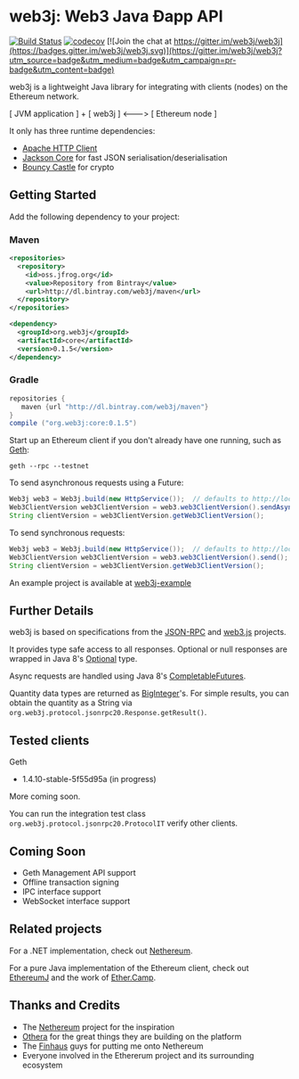 # web3j: Web3 Java Ðapp API

[![Build Status](https://travis-ci.org/web3j/web3j.svg?branch=master)](https://travis-ci.org/web3j/web3j)
[![codecov](https://codecov.io/gh/web3j/web3j/branch/master/graph/badge.svg)](https://codecov.io/gh/web3j/web3j)
[![Join the chat at https://gitter.im/web3j/web3j](https://badges.gitter.im/web3j/web3j.svg)](https://gitter.im/web3j/web3j?utm_source=badge&utm_medium=badge&utm_campaign=pr-badge&utm_content=badge)

web3j is a lightweight Java library for integrating with clients (nodes) on the Ethereum network.

[ JVM application ] + [ web3j ] <---> [ Ethereum node ]

It only has three runtime dependencies:

* [Apache HTTP Client](https://hc.apache.org/httpcomponents-client-ga/index.html)
* [Jackson Core](https://github.com/FasterXML/jackson-core) for fast JSON serialisation/deserialisation
* [Bouncy Castle](https://www.bouncycastle.org/) for crypto


## Getting Started

Add the following dependency to your project:

### Maven

```xml
<repositories>
  <repository>
    <id>oss.jfrog.org</id>
    <value>Repository from Bintray</value>
    <url>http://dl.bintray.com/web3j/maven</url>
  </repository>
</repositories>

<dependency>
  <groupId>org.web3j</groupId>
  <artifactId>core</artifactId>
  <version>0.1.5</version>
</dependency>
```

### Gradle

```groovy
repositories {
   maven {url "http://dl.bintray.com/web3j/maven"}
}
compile ("org.web3j:core:0.1.5")
```

Start up an Ethereum client if you don't already have one running, such as [Geth](https://github.com/ethereum/go-ethereum/wiki/geth):

`geth --rpc --testnet`



To send asynchronous requests using a Future:

```java
Web3j web3 = Web3j.build(new HttpService());  // defaults to http://localhost:8545/
Web3ClientVersion web3ClientVersion = web3.web3ClientVersion().sendAsync().get();
String clientVersion = web3ClientVersion.getWeb3ClientVersion();
```


To send synchronous requests:

```java
Web3j web3 = Web3j.build(new HttpService());  // defaults to http://localhost:8545/
Web3ClientVersion web3ClientVersion = web3.web3ClientVersion().send();
String clientVersion = web3ClientVersion.getWeb3ClientVersion();
```

An example project is available at [web3j-example](https://github.com/web3j/web3j-example)


## Further Details

web3j is based on specifications from the [JSON-RPC](https://github.com/ethereum/wiki/wiki/JSON-RPC) and [web3.js](https://github.com/ethereum/web3.js) projects. 

It provides type safe access to all responses. Optional or null responses are wrapped in Java 8's [Optional](https://docs.oracle.com/javase/8/docs/api/java/util/Optional.html) type.

Async requests are handled using Java 8's [CompletableFutures](https://docs.oracle.com/javase/8/docs/api/java/util/concurrent/CompletableFuture.html).

Quantity data types are returned as [BigInteger](https://docs.oracle.com/javase/8/docs/api/java/math/BigInteger.html)'s. For simple results, you can obtain the quantity as a String via `org.web3j.protocol.jsonrpc20.Response.getResult()`.


## Tested clients

Geth
* 1.4.10-stable-5f55d95a (in progress)

More coming soon.

You can run the integration test class `org.web3j.protocol.jsonrpc20.ProtocolIT` verify other clients.


## Coming Soon

* Geth Management API support
* Offline transaction signing
* IPC interface support
* WebSocket interface support


## Related projects

For a .NET implementation, check out [Nethereum](https://github.com/Nethereum/Nethereum).
 
For a pure Java implementation of the Ethereum client, check out [EthereumJ](https://github.com/ethereum/ethereumj) and the work of [Ether.Camp](https://github.com/ether-camp/).


## Thanks and Credits

* The [Nethereum](https://github.com/Nethereum/Nethereum) project for the inspiration
* [Othera](https://www.othera.com.au/) for the great things they are building on the platform
* The [Finhaus](http://finhaus.com.au/) guys for putting me onto Nethereum
* Everyone involved in the Ethererum project and its surrounding ecosystem
